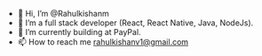 - 👋 Hi, I’m @Rahulkishanm
- 👀 I’m a full stack developer (React, React Native, Java, NodeJs). 
- 🌱 I’m currently building at PayPal. 
- 📫 How to reach me rahulkishanv1@gmail.com

<!---
Rahulkishanm/Rahulkishanm is a ✨ special ✨ repository because its `README.md` (this file) appears on your GitHub profile.
You can click the Preview link to take a look at your changes.
--->
